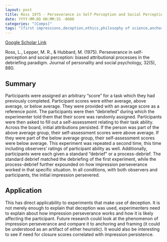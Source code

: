 ```yaml
---
layout: post
title: Ross 1975 - Perseverance in Self-Perception and Social Perception - Biased Attributional Processes in the Debriefing Paradigm
date: YYYY-MM-DD HH:MM:SS -0600
categories: "[Comps]"
tags: "[first impressions,deception,ethics,philosophy of science,anchoring,framing]"
---
```


[Google Scholar Link](https://scholar.google.com/scholar?hl=en&as_sdt=0%2C45&q=Perseverance+in+Self-Perception+and+Social+Perception%3A+Biased+Attributional+Processes+in+the+Debriefing+Paradigm&btnG=)

Ross, L., Lepper, M. R., & Hubbard, M. (1975). Perseverance in self-perception and social perception: biased attributional processes in the debriefing paradigm. Journal of personality and social psychology, 32(5), 880.

## Summary
Participants were assigned an arbitrary “score” for a task which they had previously completed.  Participant scores were either average, above average, or below average.  They were provided with an average score as a reference point.  The participants were then “debriefed” during which the experimenter told them that their score was randomly assigned.  Participants were then asked to fill out a self-assessment relating to their task ability.  Across the board, initial attributions persisted.  If the person was part of the above average group, their self-assessment scores were above average.  If they were part of the below average group, their self-assessment scores were below average.  This experiment was repeated a second time, this time including observers’ ratings of participant ability as well.  Additionally, participants were each given a standard “debrief” or a process-debrief.  The standard debrief matched the debriefing of the first experiment, while the process-debrief further expounded on how impression perseverance worked in that specific situation.  In all conditions, with both observers and participants, the initial impression persevered.

## Application
This has direct applicability to experiments that make use of deception.  It is not merely enough to explain that deception was used, experimenters need to explain about how impression perseverance works and how it is likely affecting the participant.  Future research could look at the phenomenon of impression perseverance and compare it to anchoring and framing (it could be understood as an artifact of either heuristic).  It would also be interesting to see if need for closure scores correlated with impression persistence.
